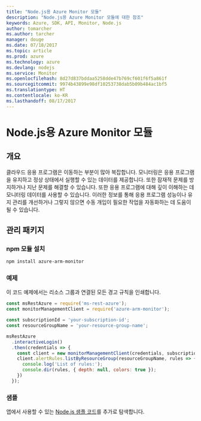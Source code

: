 ```yaml
---
title: "Node.js용 Azure Monitor 모듈"
description: "Node.js용 Azure Monitor 모듈에 대한 참조"
keywords: Azure, SDK, API, Monitor, Node.js
author: tomarcher
ms.author: tarcher
manager: douge
ms.date: 07/18/2017
ms.topic: article
ms.prod: azure
ms.technology: azure
ms.devlang: nodejs
ms.service: Monitor
ms.openlocfilehash: 8d27d837bddaa5258dde47b769cf601f6f5a861f
ms.sourcegitcommit: 9974b43899e98df10253738dab5b09b484ac1bf5
ms.translationtype: HT
ms.contentlocale: ko-KR
ms.lasthandoff: 08/17/2017
---
```

# <a name="azure-monitor-modules-for-nodejs"></a>Node.js용 Azure Monitor 모듈

## <a name="overview"></a>개요
클라우드 응용 프로그램은 이동하는 부분이 많아 복잡합니다. 모니터링은 응용 프로그램을 유지하고 정상 상태에서 실행할 수 있는 데이터를 제공합니다. 또한 잠재적 문제를 방지하거나 지난 문제를 해결할 수 있습니다. 또한 응용 프로그램에 대해 깊이 이해하는 데 모니터링 데이터를 사용할 수 있습니다. 이러한 정보를 통해 응용 프로그램 성능이나 유지 관리를 개선하거나 그렇지 않으면 수동 개입이 필요한 작업을 자동화하는 데 도움이 될 수 있습니다.

## <a name="management-package"></a>관리 패키지

### <a name="install-npm-module"></a>npm 모듈 설치

```bash
npm install azure-arm-monitor
```

### <a name="example"></a>예제

이 코드 예제에서는 리소스 그룹과 연결된 모든 경고 규칙을 인쇄합니다.

```javascript
const msRestAzure = require('ms-rest-azure');
const monitorManagementClient = require('azure-arm-monitor');

const subscriptionId = 'your-subscription-id';
const resourceGroupName = 'your-resource-group-name';

msRestAzure
  .interactiveLogin()
  .then(credentials => {
    const client = new monitorManagementClient(credentials, subscriptionId);
    client.alertRules.listByResourceGroup(resourceGroupName, rules => {
      console.log('List of rules:');
      console.dir(rules, { depth: null, colors: true });
    })
  });

```

### <a name="samples"></a>샘플

앱에서 사용할 수 있는 [Node.js 샘플 코드](https://azure.microsoft.com/resources/samples/?platform=nodejs)를 추가로 탐색합니다.
